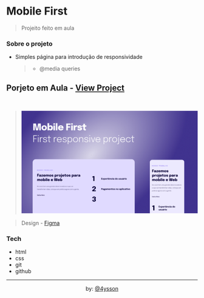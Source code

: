 # Mobile First

> Projeito feito em aula

### Sobre o projeto

- Simples página para introdução de responsividade
  > - @media queries

## Porjeto em Aula - [View Project](https://alrenp.github.io/foguetes/Explorer/classes/stage03/class02/)

<br>

> ![preview](./images/cover.jpg)

> Design - [Figma](<https://www.figma.com/file/HQhvUx6M24hXZYJTQyKmjp/Explorer-Stage-03-Projeto-02-(Copy)?type=design&node-id=203-412&mode=design&t=7yfUb1OWHUp8iCBb-0>)

### Tech

- html
- css
- git
- github
<hr>
<div align="center">
by: 
 <a href="https://www.instagram.com/4ysson/"> 
  @4ysson
 </a>
</div>
